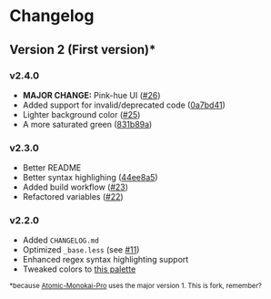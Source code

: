 # Changelog

## Version 2 (First version)*

### v2.4.0

 - **MAJOR CHANGE:** Pink-hue UI ([#26](https://github.com/ThatXliner/fall-syntax/pull/26))
 - Added support for invalid/deprecated code ([0a7bd41](https://github.com/ThatXliner/fall-syntax/commit/0a7bd41a1e9d8dd8fc3a08219a9de9d3b30a8808))
 - Lighter background color ([#25](https://github.com/ThatXliner/fall-syntax/pull/25))
 - A more saturated green ([831b89a](https://github.com/ThatXliner/fall-syntax/commit/831b89ae7bf5ba5865279c533d40b0f431a2daed))


### v2.3.0

 - Better README
 - Better syntax highlighing ([44ee8a5](https://github.com/ThatXliner/fall-syntax/commit/44ee8a53a47eb8fed4c85c691a2d70194ef3fe7f))
 - Added build workflow ([#23](https://github.com/ThatXliner/fall-syntax/pull/23))
 - Refactored variables ([#22](https://github.com/ThatXliner/fall-syntax/pull/22))


### v2.2.0

 - Added `CHANGELOG.md`
 - Optimized `_base.less` (see [#11](https://github.com/ThatXliner/fall-syntax/pull/11))
 - Enhanced regex syntax highlighting support
 - Tweaked colors to [this palette](https://coolors.co/c65882-ff7092-f99270-ffb77a-f9c19a-8dcd84-64aa77-d6abee-1e1c21)

<sub>*because <a href="https://github.com/tterb/Atomic-Monokai-Pro-syntax">Atomic-Monokai-Pro</a> uses the major version 1. This is fork, remember?</sub>
